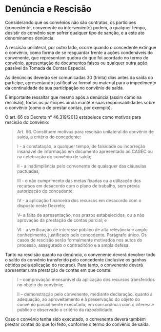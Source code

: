 # Denúncia e Rescisão

Considerando que os convênios não são contratos, os partícipes (concedente, convenente ou interveniente) podem, a qualquer tempo, desistir do convênio sem sofrer qualquer tipo de sanção, e a este ato denominamos denúncia.

A rescisão unilateral, por outro lado, ocorre quando o concedente extingue o convênio, como forma de se resguardar frente a ações condenáveis do convenente, que representam quebra do que foi acordado no termo de convênio, apresentação de documentos falsos ou qualquer outra ação passível da Tomada de Contas Especial.

As denúncias deverão ser comunicadas 30 (trinta) dias antes da saída do partícipe, apresentando justificativa formal ou material para o impedimento da continuidade de sua participação no convênio de saída.

É importante ressaltar que mesmo após a denúncia (assim como na rescisão), todos os partícipes ainda mantêm suas responsabilidades sobre o convênio (como o de prestar contas, por exemplo).

O art. 66 do Decreto n° 46.319/2013 estabelece como motivos para rescisão do convênio:

> Art. 66. Constituem motivos para rescisão unilateral do convênio de saída, a critério do concedente:&#x20;
>
> I - a constatação, a qualquer tempo, de falsidade ou incorreção insanável de informação em documento apresentado ao CAGEC ou na celebração do convênio de saída;&#x20;
>
> II - a inadimplência pelo convenente de quaisquer das cláusulas pactuadas;&#x20;
>
> III - o não cumprimento das metas fixadas ou a utilização dos recursos em desacordo com o plano de trabalho, sem prévia autorização do concedente;&#x20;
>
> IV - a aplicação financeira dos recursos em desacordo com o disposto neste Decreto;&#x20;
>
> V- a falta de apresentação, nos prazos estabelecidos, ou a não aprovação da prestação de contas parcial; e&#x20;
>
> VI - a verificação de interesse público de alta relevância e amplo conhecimento, justificado pelo concedente. Parágrafo único. Os casos de rescisão serão formalmente motivados nos autos do processo, assegurado o contraditório e a ampla defesa.

Tanto na rescisão quanto na denúncia, o convenente deverá devolver todo o saldo do convênio transferido pelo concedente (inclusive os ganhos obtidos pela aplicação do recurso). Para tanto, o convenente deverá apresentar uma prestação de contas em que conste:

> I – comprovação mensurável da aplicação dos recursos transferidos no objeto do convênio;&#x20;
>
> II – demonstração pelo convenente, mediante declaração, quanto à adequação, ao aproveitamento e à preservação do objeto do convênio parcialmente executado, em consonância com o interesse público e observado o critério da razoabilidade.

Caso o convênio tenha sido executado, o convenente deverá também prestar contas do que foi feito, conforme o termo do convênio de saída.
